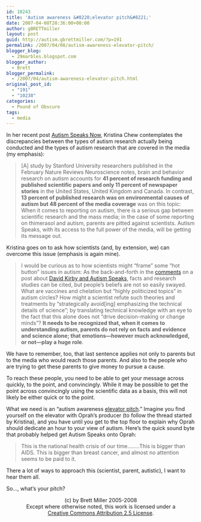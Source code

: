 ```yaml
---
id: 10243
title: 'Autism awareness &#8220;elevator pitch&#8221;'
date: 2007-04-08T20:36:00+00:00
author: gBRETTmiller
layout: post
guid: http://autism.gbrettmiller.com/?p=191
permalink: /2007/04/08/autism-awareness-elevator-pitch/
blogger_blog:
  - 29marbles.blogspot.com
blogger_author:
  - Brett
blogger_permalink:
  - /2007/04/autism-awareness-elevator-pitch.html
original_post_id:
  - "191"
  - "10238"
categories:
  - Pound of Obscure
tags:
  - media
---
```

In her recent post [Autism Speaks Now](http://www.autismvox.com/autism-speaks-now/), Kristina Chew contemplates the discrepancies between the types of autism research actually being conducted and the types of autism research that are covered in the media (my emphasis):

> [A] study by Stanford University researchers published in the February Nature Reviews Neuroscience notes, brain and behavior research on autism accounts for <span style="font-weight:bold;">41 percent of research funding and published scientific papers and only 11 percent of newspaper stories</span> in the United States, United Kingdom and Canada. In contrast, <span style="font-weight:bold;">13 percent of published research was on environmental causes of autism but 48 percent of the media coverage</span> was on this topic: When it comes to reporting on autism, there is a serious gap between scientific research and the mass media; in the case of some reporting on thimerasol and autism, parents are pitted against scientists. Autism Speaks, with its access to the full power of the media, will be getting its message out.

Kristina goes on to ask how scientists (and, by extension, we) can overcome this issue (emphasis is again mine).

> I would be curious as to how scientists might “frame” some “hot button” issues in autism: As the back-and-forth in the [comments](http://www.autismvox.com/david-kirby-and-autism-speaks/) on a post about [David Kirby and Autism Speaks](http://www.autismvox.com/david-kirby-and-autism-speaks/), facts and research studies can be cited, but people’s beliefs are not so easily swayed. What are vaccines and chelation but “highly politicized topics” in autism circles? How might a scientist refute such theories and treatments by “strategically avoid[ing] emphasizing the technical details of science”; by translating technical knowledge with an eye to the fact that this alone does not “drive decision-making or change minds”? <span style="font-weight:bold;">It needs to be recognized that, when it comes to understanding autism, parents do not rely on facts and evidence and science alone; that emotions—however much acknowledged, or not—play a huge role</span>.

We have to remember, too, that last sentence applies not only to parents but to the media who would reach those parents. And also to the people who are trying to get these parents to give money to pursue a cause.

To reach these people, you need to be able to get your message across quickly, to the point, and convincingly. While it may be possible to get the point across convincingly using the scientific data as a basis, this will not likely be either quick or to the point.

What we need is an &#8220;autism awareness [elevator pitch](http://www.google.com/search?q=two+minute+elevator+pitch).&#8221; Imagine you find yourself on the elevator with Oprah&#8217;s producer (to follow the thread started by Kristina), and you have until you get to the top floor to explain why Oprah should dedicate an hour to your view of autism. Here&#8217;s the quick sound byte that probably helped get Autism Speaks onto Oprah:

> This is the national health crisis of our time……..This is bigger than AIDS. This is bigger than breast cancer, and almost no attention seems to be paid to it.

There a lot of ways to approach this (scientist, parent, autistic), I want to hear them all. 

So&#8230;, what&#8217;s your pitch? <span style="font-style:italic;"></span>

<div class="blogger-post-footer">
  <p align="center">
    (c) by Brett Miller 2005-2008<br /> Except where otherwise noted, this work is licensed under a<br /> <a href="http://creativecommons.org/licenses/by/2.5/" rel="license">Creative Commons Attribution 2.5 License</a>.
  </p>
</div>